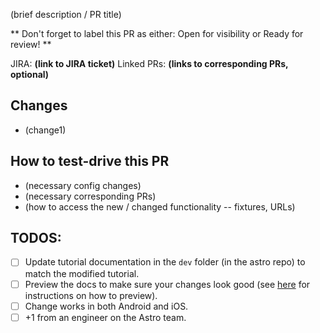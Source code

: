 (brief description / PR title)

** Don't forget to label this PR as either: Open for visibility or Ready for review! **

JIRA: **(link to JIRA ticket)**
Linked PRs: **(links to corresponding PRs, optional)**

## Changes
- (change1)

## How to test-drive this PR
- (necessary config changes)
- (necessary corresponding PRs)
- (how to access the new / changed functionality -- fixtures, URLs)

## TODOS:
- [ ] Update tutorial documentation in the `dev` folder (in the astro repo) to match the modified tutorial.
- [ ] Preview the docs to make sure your changes look good (see [here](https://github.com/mobify/astro#documentation) for instructions on how to preview).
- [ ] Change works in both Android and iOS.
- [ ] +1 from an engineer on the Astro team.
